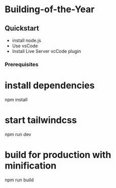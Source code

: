 
# Building-of-the-Year

## Quickstart

- install node.js
- Use vsCode
- Install Live Server vcCode plugin

### Prerequisites


# install dependencies
npm install

# start tailwindcss
npm run dev

# build for production with minification
npm run build

```
